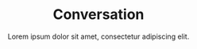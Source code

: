 ---
layout: conversations-landing
title: Conversation
subtitle: Lorem ipsum dolor sit amet, consectetur adipiscing elit.
permalink: /conversations/
header_image_path: "/assets/images/sub-page-headers/Anna-Will.jpg"
quote:  Conversation is food for the soul.
quote_attribute: Mexican Proverb
---